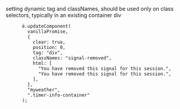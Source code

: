 setting dynamic tag and classNames, should be used only on class selectors, typically in an existing container div

          ë.updateComponent(
            vanillaPromise,
            {
              clear: true,
              position: 0,
              tag: "div",
              classNames: "signal-removed",
              html: [
                "You have removed this signal for this session.",
                "You have removed this signal for this session.",
              ],
            },
            "myweather",
            ".timer-info-container"
          );
